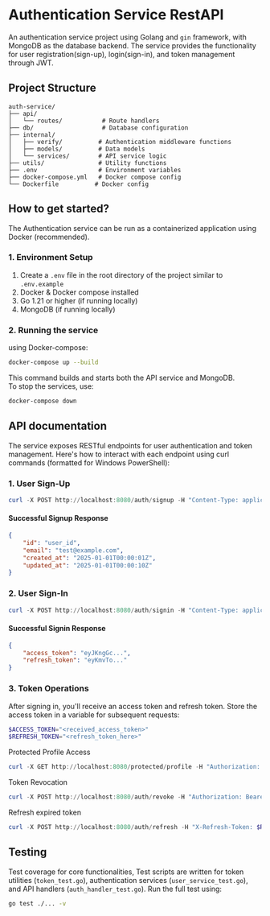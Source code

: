 # Authentication Service RestAPI

An authentication service project using Golang and `gin` framework, with MongoDB as the database backend. The service provides the functionality for user registration(sign-up), login(sign-in), and token management through JWT. 

## Project Structure
```
auth-service/
├── api/
│   └── routes/           # Route handlers
├── db/                   # Database configuration
├── internal/
│   ├── verify/          # Authentication middleware functions
│   ├── models/          # Data models
│   └── services/        # API service logic
├── utils/               # Utility functions 
├── .env                 # Environment variables
├── docker-compose.yml   # Docker compose config
└── Dockerfile          # Docker config
```

## How to get started?
The Authentication service can be run as a containerized application using Docker (recommended). 

### 1. Environment Setup

1. Create a `.env` file in the root directory of the project similar to `.env.example`
2. Docker & Docker compose installed
3. Go 1.21 or higher (if running locally)
4. MongoDB (if running locally)

### 2. Running the service

using Docker-compose:
```bash
docker-compose up --build
```
This command builds and starts both the API service and MongoDB.     
To stop the services, use:
```bash
docker-compose down
```

## API documentation

The service exposes RESTful endpoints for user authentication and token management. Here's how to interact with each endpoint using curl commands (formatted for Windows PowerShell):

### 1. User Sign-Up

```powershell
curl -X POST http://localhost:8080/auth/signup -H "Content-Type: application/json" -d '{"email": "user1.test@example.com", "password": "password123"}'
```
#### Successful Signup Response
```json
{
    "id": "user_id",
    "email": "test@example.com",
    "created_at": "2025-01-01T00:00:01Z",
    "updated_at": "2025-01-01T00:00:10Z"
}
```

### 2. User Sign-In
```powershell
curl -X POST http://localhost:8080/auth/signin -H "Content-Type: application/json" -d '{"email": "user1.test@example.com", "password": "password123"}'
```
#### Successful Signin Response
```json
{
    "access_token": "eyJKngGc...",
    "refresh_token": "eyKmvTo..."
}
```

### 3. Token Operations
After signing in, you'll receive an access token and refresh token. Store the access token in a variable for subsequent requests:
```powershell
$ACCESS_TOKEN="<received_access_token>"
$REFRESH_TOKEN="<refresh_token_here>"
```

Protected Profile Access
```powershell
curl -X GET http://localhost:8080/protected/profile -H "Authorization: Bearer $ACCESS_TOKEN"
```

Token Revocation
```powershell
curl -X POST http://localhost:8080/auth/revoke -H "Authorization: Bearer $ACCESS_TOKEN"
```

Refresh expired token
```powershell
curl -X POST http://localhost:8080/auth/refresh -H "X-Refresh-Token: $REFRESH_TOKEN"
```

## Testing
Test coverage for core functionalities, Test scripts are written for token utilities (`token_test.go`), authentication services (`user_service_test.go`), and API handlers (`auth_handler_test.go`). Run the full test using:

```bash
go test ./... -v
```